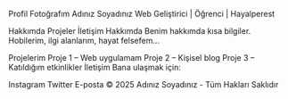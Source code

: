 Profil Fotoğrafım
Adınız Soyadınız
Web Geliştirici | Öğrenci | Hayalperest

Hakkımda Projeler İletişim
Hakkımda
Benim hakkımda kısa bilgiler. Hobilerim, ilgi alanlarım, hayat felsefem...

Projelerim
Proje 1 – Web uygulamam
Proje 2 – Kişisel blog
Proje 3 – Katıldığım etkinlikler
İletişim
Bana ulaşmak için:

Instagram Twitter E-posta
© 2025 Adınız Soyadınız - Tüm Hakları Saklıdır
